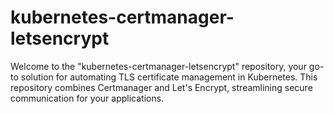 # kubernetes-certmanager-letsencrypt
Welcome to the "kubernetes-certmanager-letsencrypt" repository, your go-to solution for automating TLS certificate management in Kubernetes. This repository combines Certmanager and Let's Encrypt, streamlining secure communication for your applications.

